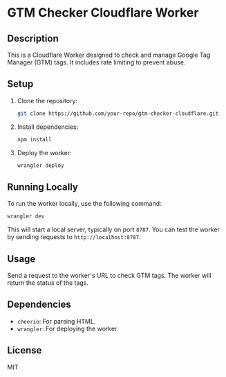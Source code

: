 # GTM Checker Cloudflare Worker

## Description
This is a Cloudflare Worker designed to check and manage Google Tag Manager (GTM) tags. It includes rate limiting to prevent abuse.

## Setup
1. Clone the repository:
   ```bash
   git clone https://github.com/your-repo/gtm-checker-cloudflare.git
   ```
2. Install dependencies:
   ```bash
   npm install
   ```
3. Deploy the worker:
   ```bash
   wrangler deploy
   ```

## Running Locally
To run the worker locally, use the following command:
```bash
wrangler dev
```
This will start a local server, typically on port `8787`. You can test the worker by sending requests to `http://localhost:8787`.

## Usage
Send a request to the worker's URL to check GTM tags. The worker will return the status of the tags.

## Dependencies
- `cheerio`: For parsing HTML.
- `wrangler`: For deploying the worker.

## License
MIT
